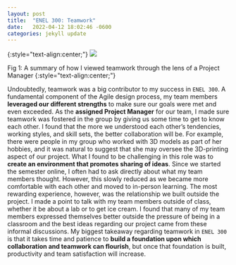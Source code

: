 ```yaml
---
layout: post
title:  "ENEL 300: Teamwork"
date:   2022-04-12 18:02:46 -0600
categories: jekyll update
---
```

{:style="text-align:center;"}
<img src="{{site.baseurl}}/assets/img/EIGHT.jpg">

Fig 1: A summary of how I viewed teamwork through the lens of a Project Manager
{:style="text-align:center;"}

Undoubtedly, teamwork was a big contributor to my success in `ENEL 300`. A fundamental component of the Agile design process, my team members **leveraged our different strengths** to make sure our goals were met and even exceeded. As the **assigned Project Manager** for our team, I made sure teamwork was fostered in the group by giving us some time to get to know each other. I found that the more we understood each other’s tendencies, working styles, and skill sets, the better collaboration will be. For example, there were people in my group who worked with 3D models as part of her hobbies, and it was natural to suggest that she may oversee the 3D-printing aspect of our project. What I found to be challenging in this role was to **create an environment that promotes sharing of ideas**. Since we started the semester online, I often had to ask directly about what my team members thought. However, this slowly reduced as we became more comfortable with each other and moved to in-person learning. The most rewarding experience, however, was the relationship we built outside the project. I made a point to talk with my team members outside of class, whether it be about a lab or to get ice cream. I found that many of my team members expressed themselves better outside the pressure of being in a classroom and the best ideas regarding our project came from these informal discussions. My biggest takeaway regarding teamwork in `ENEL 300` is that it takes time and patience to **build a foundation upon which collaboration and teamwork can flourish**, but once that foundation is built, productivity and team satisfaction will increase.
